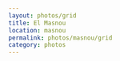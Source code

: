 ```yaml
---
layout: photos/grid
title: El Masnou
location: masnou
permalink: photos/masnou/grid
category: photos
---
```

